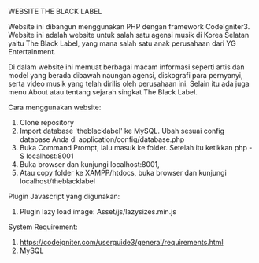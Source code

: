 WEBSITE THE BLACK LABEL

Website ini dibangun menggunakan PHP dengan framework CodeIgniter3. Website ini adalah website untuk salah satu agensi musik di Korea Selatan yaitu The Black Label, yang mana salah satu anak perusahaan dari YG Entertainment.

Di dalam website ini memuat berbagai macam informasi seperti artis dan model yang berada dibawah naungan agensi, diskografi para pernyanyi, serta video musik yang telah dirilis oleh perusahaan ini. Selain itu ada juga menu About atau tentang sejarah singkat The Black Label.

Cara menggunakan website:
1. Clone repository
2. Import database 'theblacklabel' ke MySQL. Ubah sesuai config database Anda di application/config/database.php
3. Buka Command Prompt, lalu masuk ke folder. Setelah itu ketikkan php -S localhost:8001
4. Buka browser dan kunjungi localhost:8001,
5. Atau copy folder ke XAMPP/htdocs, buka browser dan kunjungi localhost/theblacklabel

Plugin Javascript yang digunakan:
1. Plugin lazy load image: Asset/js/lazysizes.min.js

System Requirement:
1. https://codeigniter.com/userguide3/general/requirements.html
2. MySQL